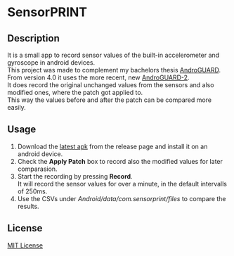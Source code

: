 # SensorPRINT

## Description
It is a small app to record sensor values of the built-in accelerometer and gyroscope in android devices.  
This project was made to complement my bachelors thesis [AndroGUARD](https://github.com/KGeri201/AndroGUARD).  
From version 4.0 it uses the more recent, new [AndroGUARD-2](https://github.com/KGeri201/AndroGUARD-2).  
It does record the original unchanged values from the sensors and also modified ones, where the patch got applied to.  
This way the values before and after the patch can be compared more easily.  

## Usage
1. Download the [latest apk](https://github.com/KGeri201/SensorPRINT/releases/latest) from the release page and install it on an android device.  
2. Check the **Apply Patch** box to record also the modified values for later comparasion.
3. Start the recording by pressing **Record**.  
It will record the sensor values for over a minute, in the default intervalls of 250ms.
4. Use the CSVs under *Android/data/com.sensorprint/files* to compare the results.

## License
[MIT License](LICENSE)
